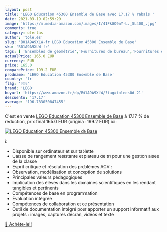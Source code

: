 ```yaml
---
layout: post
title: 'LEGO Education 45300 Ensemble de Base avec 17.17 % rabais '
date: 2021-03-19 02:59:29
image: 'https://m.media-amazon.com/images/I/41FkGO9mY-L._SL400_.jpg'
comments: true
category: ofertas
author: 'tole.es'
slug: 'B01A9A9XLW-fr LEGO Education 45300 Ensemble de Base'
sku: 'B01A9A9XLW-fr'
tags: [ 'Ensembles de géométrie','Fournitures de bureau','Fournitures décole','Ressources pour les programmes','Ressources pour les programmes de mathématiques','lego', ]
actualPrice: 165.0 EUR
currency: EUR
price: 165.0
comparePrice: 199.2 EUR
prodname: 'LEGO Education 45300 Ensemble de Base'
country: 'fr'
flag: '🇫🇷'
brand: 'LEGO'
buyurl: 'https://www.amazon.fr/dp/B01A9A9XLW/?tag=tolees0d-21'
descuento: '17.17'
average: '196.783050847455'
---
```


C'est en vente [LEGO Education 45300 Ensemble de Base](https://www.amazon.fr/dp/B01A9A9XLW/?tag=tolees0d-21)  à  17.17 % de réduction, prix final  165.0 EUR (original: 199.2 EUR) ici:

[![LEGO Education 45300 Ensemble de Base](https://m.media-amazon.com/images/I/41FkGO9mY-L._SL400_.jpg)](https://www.amazon.fr/dp/B01A9A9XLW/?tag=tolees0d-21)

ℹ️:

- Disponible sur ordinateur et sur tablette
- Caisse de rangement résistante et plateau de tri pour une gestion aisée de la classe
- Esprit critique et résolution des problèmes ACV :
- Observation, modélisation et conception de solutions
- Principales valeurs pédagogiques :
- Implication des élèves dans les domaines scientifiques en les rendant tangibles et pertinents
- Compétences de base en programmation
- Évaluation intégrée
- Compétences de collaboration et de présentation
- Outil de documentation intégré pour apporter un support informatif aux projets : images, captures décran, vidéos et texte

[🛒 Achète-le!!](https://www.amazon.fr/dp/B01A9A9XLW/?tag=tolees0d-21)
